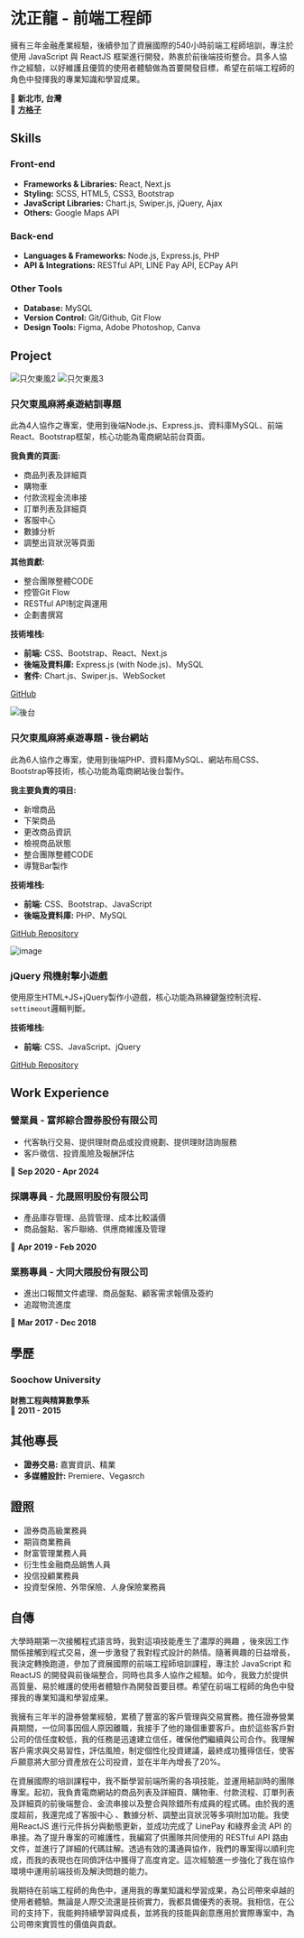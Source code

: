 # 沈正龍 - 前端工程師

擁有三年金融產業經驗，後續參加了資展國際的540小時前端工程師培訓，專注於使用 JavaScript 與 ReactJS 框架進行開發，熱衷於前後端技術整合。具多人協作之經驗，以好維護且優質的使用者體驗做為首要開發目標，希望在前端工程師的角色中發揮我的專業知識和學習成果。

📍 **新北市, 台灣**  
📧 **[方格子](#)**

## Skills

### Front-end
- **Frameworks & Libraries:** React, Next.js
- **Styling:** SCSS, HTML5, CSS3, Bootstrap
- **JavaScript Libraries:** Chart.js, Swiper.js, jQuery, Ajax
- **Others:** Google Maps API

### Back-end
- **Languages & Frameworks:** Node.js, Express.js, PHP
- **API & Integrations:** RESTful API, LINE Pay API, ECPay API

### Other Tools
- **Database:** MySQL
- **Version Control:** Git/Github, Git Flow
- **Design Tools:** Figma, Adobe Photoshop, Canva

## Project
![只欠東風2](https://github.com/user-attachments/assets/efa4d8c0-720c-471b-af0e-3aa58aab9d23)
![只欠東風3](https://github.com/user-attachments/assets/aefe9f2f-51e9-442b-bb95-4e10e736f6c4)


### 只欠東風麻將桌遊結訓專題
此為4人協作之專案，使用到後端Node.js、Express.js、資料庫MySQL、前端React、Bootstrap框架，核心功能為電商網站前台頁面。 

**我負責的頁面:**
- 商品列表及詳細頁
- 購物車
- 付款流程金流串接
- 訂單列表及詳細頁
- 客服中心
- 數據分析
- 調整出貨狀況等頁面

**其他貢獻:**
- 整合團隊整體CODE
- 控管Git Flow
- RESTful API制定與運用
- 企劃書撰寫

**技術堆栈:**
- **前端:** CSS、Bootstrap、React、Next.js
- **後端及資料庫:** Express.js (with Node.js)、MySQL
- **套件:** Chart.js、Swiper.js、WebSocket

[GitHub](https://github.com/bearlong/EastWind)

![後台](https://github.com/user-attachments/assets/6fac801a-ba5d-44cd-8bdd-c5a00793f807)

### 只欠東風麻將桌遊專題 - 後台網站 
此為6人協作之專案，使用到後端PHP、資料庫MySQL、網站布局CSS、Bootstrap等技術，核心功能為電商網站後台製作。

**我主要負責的項目:**
- 新增商品
- 下架商品
- 更改商品資訊
- 檢視商品狀態
- 整合團隊整體CODE
- 導覽Bar製作

**技術堆栈:**
- **前端:** CSS、Bootstrap、JavaScript 
- **後端及資料庫:** PHP、MySQL

[GitHub Repository](#)

![image](https://github.com/user-attachments/assets/e3ca1cf7-5bda-46d0-91a5-d3b31f13542e)

### jQuery 飛機射擊小遊戲 
使用原生HTML+JS+jQuery製作小遊戲，核心功能為熟練鍵盤控制流程、`settimeout`邏輯判斷。

**技術堆栈:**
- **前端:** CSS、JavaScript、jQuery

[GitHub Repository](#)

## Work Experience

### 營業員 - 富邦綜合證券股份有限公司
- 代客執行交易、提供理財商品或投資規劃、提供理財諮詢服務
- 客戶徵信、投資風險及報酬評估

📅 **Sep 2020 - Apr  2024**

### 採購專員 - 允晟照明股份有限公司
- 產品庫存管理、品質管理、成本比較議價
- 商品盤點、客戶聯絡、供應商維護及管理

📅 **Apr 2019 - Feb 2020**

### 業務專員 - 大同大隈股份有限公司
- 進出口報關文件處理、商品盤點、顧客需求報價及簽約
- 追蹤物流進度

📅 **Mar 2017 - Dec 2018**

## 學歷

### Soochow University
**財務工程與精算數學系**  
📅 **2011 - 2015**

## 其他專長
- **證券交易:** 嘉實資訊、精業
- **多媒體設計:** Premiere、Vegasrch

## 證照
- 證券商高級業務員
- 期貨商業務員
- 財富管理業務人員
- 衍生性金融商品銷售人員
- 投信投顧業務員
- 投資型保險、外幣保險、人身保險業務員

## 自傳

大學時期第一次接觸程式語言時，我對這項技能產生了濃厚的興趣 ，後來因工作關係接觸到程式交易，進一步激發了我對程式設計的熱情。隨著興趣的日益增長，我決定轉換跑道，參加了資展國際的前端工程師培訓課程，專注於 JavaScript 和 ReactJS 的開發與前後端整合，同時也具多人協作之經驗。如今，我致力於提供高質量、易於維護的使用者體驗作為開發首要目標。希望在前端工程師的角色中發揮我的專業知識和學習成果。

我擁有三年半的證券營業經驗，累積了豐富的客戶管理與交易實務。擔任證券營業員期間，一位同事因個人原因離職，我接手了他的幾個重要客戶。由於這些客戶對公司的信任度較低，我的任務是迅速建立信任，確保他們繼續與公司合作。我理解客戶需求與交易習性，評估風險，制定個性化投資建議，最終成功獲得信任，使客戶願意將大部分資產放在公司投資，並在半年內增長了20%。

在資展國際的培訓課程中，我不斷學習前端所需的各項技能，並運用結訓時的團隊專案。起初，我負責電商網站的商品列表及詳細頁、購物車、付款流程、訂單列表及詳細頁的前後端整合、金流串接以及整合與除錯所有成員的程式碼。由於我的進度超前，我還完成了客服中心 、數據分析、調整出貨狀況等多項附加功能。我使用ReactJS 進行元件拆分與動態更新，並成功完成了 LinePay 和綠界金流 API 的串接。為了提升專案的可維護性，我編寫了供團隊共同使用的 RESTful API 路由文件，並進行了詳細的代碼註解。透過有效的溝通與協作，我們的專案得以順利完成，而我的表現也在同儕評估中獲得了高度肯定。這次經驗進一步強化了我在協作環境中運用前端技術及解決問題的能力。

我期待在前端工程師的角色中，運用我的專業知識和學習成果，為公司帶來卓越的使用者體驗。無論是人際交流還是技術實力，我都具備優秀的表現。我相信，在公司的支持下，我能夠持續學習與成長，並將我的技能與創意應用於實際專案中，為公司帶來實質性的價值與貢獻。
